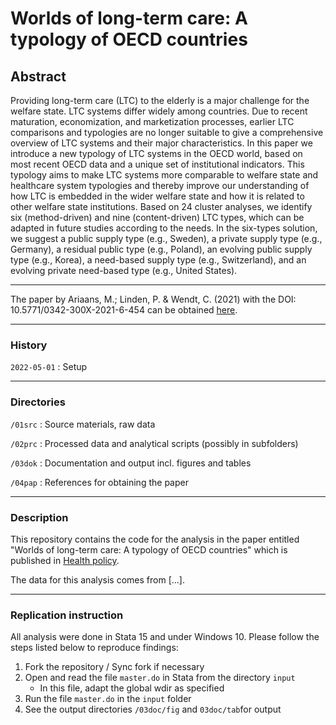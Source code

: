 # Worlds of long-term care: A typology of OECD countries

## Abstract

Providing long-term care (LTC) to the elderly is a major challenge for the welfare state. LTC systems differ widely among countries. Due to recent maturation, economization, and marketization processes, earlier LTC comparisons and typologies are no longer suitable to give a comprehensive overview of LTC systems and their major characteristics. In this paper we introduce a new typology of LTC systems in the OECD world, based on most recent OECD data and a unique set of institutional indicators. This typology aims to make LTC systems more comparable to welfare state and healthcare system typologies and thereby improve our understanding of how LTC is embedded in the wider welfare state and how it is related to other welfare state institutions. Based on 24 cluster analyses, we identify six (method-driven) and nine (content-driven) LTC types, which can be adapted in future studies according to the needs. In the six-types solution, we suggest a public supply type (e.g., Sweden), a private supply type (e.g., Germany), a residual public type (e.g., Poland), an evolving public supply type (e.g., Korea), a need-based supply type (e.g., Switzerland), and an evolving private need-based type (e.g., United States).

----

The paper by Ariaans, M.; Linden, P. & Wendt, C. (2021) with the DOI: 10.5771/0342-300X-2021-6-454 can be obtained [here](https://www.wsi.de/de/wsi-mitteilungen-vignettenstudie-akzeptanz-sanktionen-im-sgb-ii-36761.htm).

----

### History

`2022-05-01`
:  Setup

---

### Directories

`/01src`
:  Source materials, raw data

`/02prc`
:  Processed data and analytical scripts (possibly in subfolders)

`/03dok`
:  Documentation and output incl. figures and tables

`/04pap`
:  References for obtaining the paper

---

### Description

This repository contains the code for the analysis in the paper entitled "Worlds of long-term care: A typology of OECD countries" which is published in [Health policy](https://www.sciencedirect.com/science/article/pii/S016885102100052X).

The data for this analysis comes from [...].

---

### Replication instruction

All analysis were done in Stata 15 and under Windows 10. Please follow the steps listed below to reproduce findings:

1. Fork the repository / Sync fork if necessary
2. Open and read the file `master.do` in Stata from the directory `input`
    - In this file, adapt the global wdir as specified
3. Run the file `master.do` in the `input` folder
4. See the output directories `/03doc/fig` and `03doc/tab`for output
